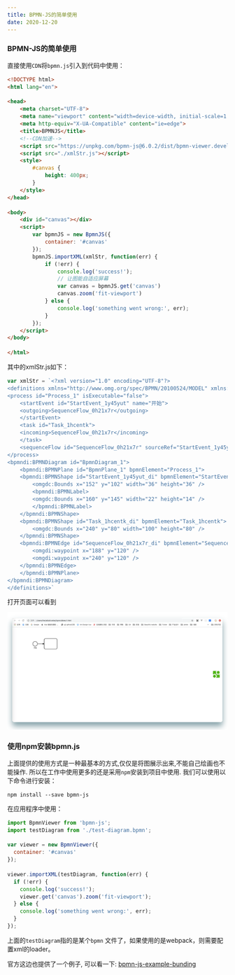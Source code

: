 ```yaml
---
title: BPMN-JS的简单使用
date: 2020-12-20
---
```


### BPMN-JS的简单使用

直接使用`CDN`将`bpmn.js`引入到代码中使用：

```html
<!DOCTYPE html>
<html lang="en">

<head>
    <meta charset="UTF-8">
    <meta name="viewport" content="width=device-width, initial-scale=1.0">
    <meta http-equiv="X-UA-Compatible" content="ie=edge">
    <title>BPMNJS</title>
    <!--CDN加速-->
    <script src="https://unpkg.com/bpmn-js@6.0.2/dist/bpmn-viewer.development.js"></script>  		 <!--引入一个简单的xml字符串-->
    <script src="./xmlStr.js"></script>
    <style>
        #canvas {
            height: 400px;
        }
    </style>
</head>

<body>
    <div id="canvas"></div>
    <script>
        var bpmnJS = new BpmnJS({
            container: '#canvas'
        });
        bpmnJS.importXML(xmlStr, function(err) {
            if (!err) {
                console.log('success!');
                // 让图能自适应屏幕
                var canvas = bpmnJS.get('canvas')
                canvas.zoom('fit-viewport')
            } else {
                console.log('something went wrong:', err);
            }
        });
    </script>
</body>

</html>

```

其中的xmlStr.js如下：

```javascript
var xmlStr = `<?xml version="1.0" encoding="UTF-8"?>
<definitions xmlns="http://www.omg.org/spec/BPMN/20100524/MODEL" xmlns:bpmndi="http://www.omg.org/spec/BPMN/20100524/DI" xmlns:omgdi="http://www.omg.org/spec/DD/20100524/DI" xmlns:omgdc="http://www.omg.org/spec/DD/20100524/DC" xmlns:xsi="http://www.w3.org/2001/XMLSchema-instance" id="sid-38422fae-e03e-43a3-bef4-bd33b32041b2" targetNamespace="http://bpmn.io/bpmn" exporter="bpmn-js (https://demo.bpmn.io)" exporterVersion="5.1.2">
<process id="Process_1" isExecutable="false">
    <startEvent id="StartEvent_1y45yut" name="开始">
    <outgoing>SequenceFlow_0h21x7r</outgoing>
    </startEvent>
    <task id="Task_1hcentk">
    <incoming>SequenceFlow_0h21x7r</incoming>
    </task>
    <sequenceFlow id="SequenceFlow_0h21x7r" sourceRef="StartEvent_1y45yut" targetRef="Task_1hcentk" />
</process>
<bpmndi:BPMNDiagram id="BpmnDiagram_1">
    <bpmndi:BPMNPlane id="BpmnPlane_1" bpmnElement="Process_1">
    <bpmndi:BPMNShape id="StartEvent_1y45yut_di" bpmnElement="StartEvent_1y45yut">
        <omgdc:Bounds x="152" y="102" width="36" height="36" />
        <bpmndi:BPMNLabel>
        <omgdc:Bounds x="160" y="145" width="22" height="14" />
        </bpmndi:BPMNLabel>
    </bpmndi:BPMNShape>
    <bpmndi:BPMNShape id="Task_1hcentk_di" bpmnElement="Task_1hcentk">
        <omgdc:Bounds x="240" y="80" width="100" height="80" />
    </bpmndi:BPMNShape>
    <bpmndi:BPMNEdge id="SequenceFlow_0h21x7r_di" bpmnElement="SequenceFlow_0h21x7r">
        <omgdi:waypoint x="188" y="120" />
        <omgdi:waypoint x="240" y="120" />
    </bpmndi:BPMNEdge>
    </bpmndi:BPMNPlane>
</bpmndi:BPMNDiagram>
</definitions>`
```

打开页面可以看到

![image-20201220142450459](https://raw.githubusercontent.com/MilesGO517/images/master/20201220142451.png)



### 使用npm安装bpmn.js

上面提供的使用方式是一种最基本的方式,仅仅是将图展示出来,不能自己绘画也不能操作. 所以在工作中使用更多的还是采用`npm`安装到项目中使用. 我们可以使用以下命令进行安装：

```
npm install --save bpmn-js
```

在应用程序中使用：

```javascript
import BpmnViewer from 'bpmn-js';
import testDiagram from './test-diagram.bpmn';

var viewer = new BpmnViewer({
  container: '#canvas'
});

viewer.importXML(testDiagram, function(err) {
  if (!err) {
    console.log('success!');
    viewer.get('canvas').zoom('fit-viewport');
  } else {
    console.log('something went wrong:', err);
  }
});
```

上面的`testDiagram`指的是某个`bpmn` 文件了，如果使用的是webpack，则需要配置xml的loader。



官方这边也提供了一个例子, 可以看一下: [bpmn-js-example-bunding](https://github.com/bpmn-io/bpmn-js-examples/tree/master/bundling)